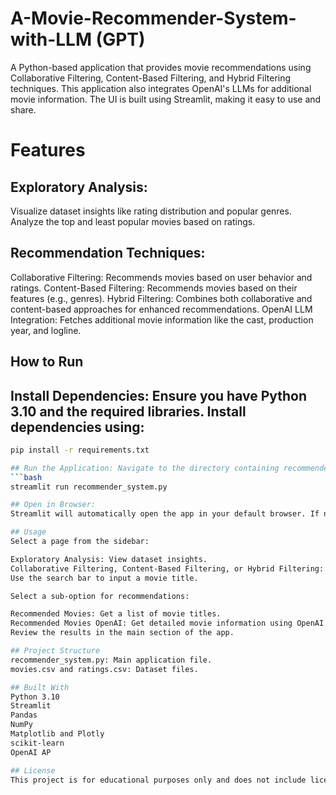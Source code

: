 # A-Movie-Recommender-System-with-LLM (GPT)
A Python-based application that provides movie recommendations using Collaborative Filtering, Content-Based Filtering, and Hybrid Filtering techniques. This application also integrates OpenAI's LLMs for additional movie information. The UI is built using Streamlit, making it easy to use and share.


# Features
## Exploratory Analysis:

Visualize dataset insights like rating distribution and popular genres.
Analyze the top and least popular movies based on ratings.

## Recommendation Techniques:

Collaborative Filtering: Recommends movies based on user behavior and ratings.
Content-Based Filtering: Recommends movies based on their features (e.g., genres).
Hybrid Filtering: Combines both collaborative and content-based approaches for enhanced recommendations.
OpenAI LLM Integration: Fetches additional movie information like the cast, production year, and logline.


## How to Run
## Install Dependencies: Ensure you have Python 3.10 and the required libraries. Install dependencies using:

```bash
pip install -r requirements.txt

## Run the Application: Navigate to the directory containing recommender_system.py and execute:
```bash
streamlit run recommender_system.py

## Open in Browser: 
Streamlit will automatically open the app in your default browser. If not, access it via the URL provided in the terminal (e.g., http://localhost:8501).

## Usage
Select a page from the sidebar:

Exploratory Analysis: View dataset insights.
Collaborative Filtering, Content-Based Filtering, or Hybrid Filtering: Get movie recommendations.
Use the search bar to input a movie title.

Select a sub-option for recommendations:

Recommended Movies: Get a list of movie titles.
Recommended Movies OpenAI: Get detailed movie information using OpenAI.
Review the results in the main section of the app.

## Project Structure
recommender_system.py: Main application file.
movies.csv and ratings.csv: Dataset files.

## Built With
Python 3.10
Streamlit
Pandas
NumPy
Matplotlib and Plotly
scikit-learn
OpenAI AP

## License
This project is for educational purposes only and does not include licensing for datasets or models used.



